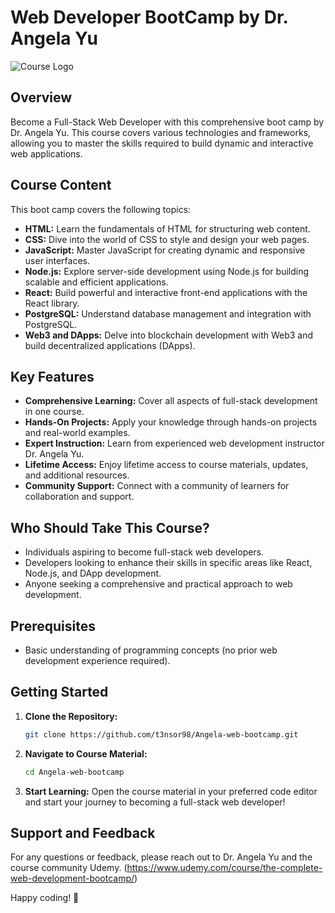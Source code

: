 # Web Developer BootCamp by Dr. Angela Yu

![Course Logo](course-logo.png)

## Overview

Become a Full-Stack Web Developer with this comprehensive boot camp by Dr. Angela Yu. This course covers various technologies and frameworks, allowing you to master the skills required to build dynamic and interactive web applications.

## Course Content

This boot camp covers the following topics:

- **HTML:** Learn the fundamentals of HTML for structuring web content.
- **CSS:** Dive into the world of CSS to style and design your web pages.
- **JavaScript:** Master JavaScript for creating dynamic and responsive user interfaces.
- **Node.js:** Explore server-side development using Node.js for building scalable and efficient applications.
- **React:** Build powerful and interactive front-end applications with the React library.
- **PostgreSQL:** Understand database management and integration with PostgreSQL.
- **Web3 and DApps:** Delve into blockchain development with Web3 and build decentralized applications (DApps).

## Key Features

- **Comprehensive Learning:** Cover all aspects of full-stack development in one course.
- **Hands-On Projects:** Apply your knowledge through hands-on projects and real-world examples.
- **Expert Instruction:** Learn from experienced web development instructor Dr. Angela Yu.
- **Lifetime Access:** Enjoy lifetime access to course materials, updates, and additional resources.
- **Community Support:** Connect with a community of learners for collaboration and support.

## Who Should Take This Course?

- Individuals aspiring to become full-stack web developers.
- Developers looking to enhance their skills in specific areas like React, Node.js, and DApp development.
- Anyone seeking a comprehensive and practical approach to web development.

## Prerequisites

- Basic understanding of programming concepts (no prior web development experience required).

## Getting Started

1. **Clone the Repository:**
   ```bash
   git clone https://github.com/t3nsor98/Angela-web-bootcamp.git
   ```

2. **Navigate to Course Material:**
   ```bash
   cd Angela-web-bootcamp
   ```

3. **Start Learning:**
   Open the course material in your preferred code editor and start your journey to becoming a full-stack web developer!

## Support and Feedback

For any questions or feedback, please reach out to Dr. Angela Yu and the course community Udemy. (https://www.udemy.com/course/the-complete-web-development-bootcamp/)

Happy coding! 🚀
